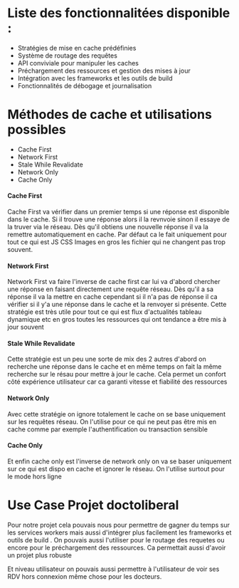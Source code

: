 # Liste des fonctionnalitées disponible :

- Stratégies de mise en cache prédéfinies
- Système de routage des requêtes
- API conviviale pour manipuler les caches
- Préchargement des ressources et gestion des mises à jour
- Intégration avec les frameworks et les outils de build
- Fonctionnalités de débogage et journalisation

# Méthodes de cache et utilisations possibles

- Cache First
- Network First
- Stale While Revalidate
- Network Only
- Cache Only

#### Cache First

Cache First va vérifier dans un premier temps si une réponse est disponible dans le cache. Si il trouve une réponse alors il la revnvoie sinon il essaye de la truver via le réseau. Dès qu'il obtiens une nouvelle réponse il va la remettre automatiquement en cache. Par défaut ca le fait uniquement pour tout ce qui est JS CSS Images en gros les fichier qui ne changent pas trop souvent.

#### Network First

Network First va faire l'inverse de cache first car lui va d'abord chercher une réponse en faisant directement une requête réseau. Dès qu'il a sa réponse il va la mettre en cache cependant si il n'a pas de réponse il ca vérifier si il y'a une réponse dans le cache et la renvoyer si présente. Cette stratégie est très utile pour tout ce qui est flux d'actualités tableau dynamique etc en gros toutes les ressources qui ont tendance a être mis à jour souvent

#### Stale While Revalidate

Cette stratégie est un peu une sorte de mix des 2 autres d'abord on recherche une réponse dans le cache et en même temps on fait la même recherche sur le résau pour mettre à jour le cache. Cela permet un confort côté expérience utilisateur car ca garanti vitesse et fiabilité des ressources

#### Network Only

Avec cette stratégie on ignore totalement le cache on se base uniquement sur les requêtes réseau. On l'utilise pour ce qui ne peut pas être mis en cache comme par exemple l'authentification ou transaction sensible

#### Cache Only

Et enfin cache only est l'inverse de network only on va se baser uniquement sur ce qui est dispo en cache et ignorer le réseau. On l'utilise surtout pour le mode hors ligne

# Use Case Projet doctoliberal

Pour notre projet cela pouvais nous pour permettre de gagner du temps sur les services workers mais aussi d'intégrer plus facilement les frameworks et outils de build . On pouvais aussi l'utiliser pour le routage des requetes ou encore pour le préchargement des ressources.
Ca permettait aussi d'avoir un projet plus robuste

Et niveau utilisateur on pouvais aussi permettre à l'utilisateur de voir ses RDV hors connexion même chose pour les docteurs.
